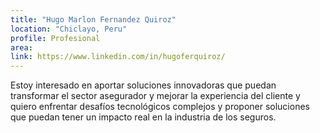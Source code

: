 ```yaml
---
title: "Hugo Marlon Fernandez Quiroz"
location: "Chiclayo, Peru"
profile: Profesional
area: 
link: https://www.linkedin.com/in/hugoferquiroz/
---
```


Estoy interesado en aportar soluciones innovadoras que puedan transformar el sector asegurador y mejorar la experiencia del cliente y quiero enfrentar desafíos tecnológicos complejos y proponer soluciones que puedan tener un impacto real en la industria de los seguros.